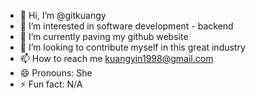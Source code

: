 - 👋 Hi, I’m @gitkuangy
- 👀 I’m interested in software development - backend
- 🌱 I’m currently paving my github website
- 💞️ I’m looking to contribute myself in this great industry
- 📫 How to reach me kuangyin1998@gmail.com
- 😄 Pronouns: She
- ⚡ Fun fact: N/A

<!---
gitkuangy/gitkuangy is a ✨ special ✨ repository because its `README.md` (this file) appears on your GitHub profile.
You can click the Preview link to take a look at your changes.
--->
